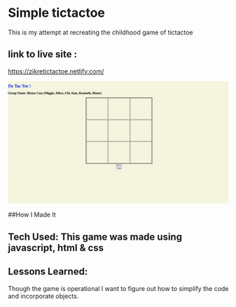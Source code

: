 # Simple tictactoe
This is my attempt at recreating the childhood game of tictactoe

## link to live site :

https://zikretictactoe.netlify.com/

![tictactoe game](tic.png)

##How I Made It

## Tech Used: This game was made using javascript, html & css

## Lessons Learned:
Though the game is operational I want to figure out how to simplify the code and incorporate objects.
